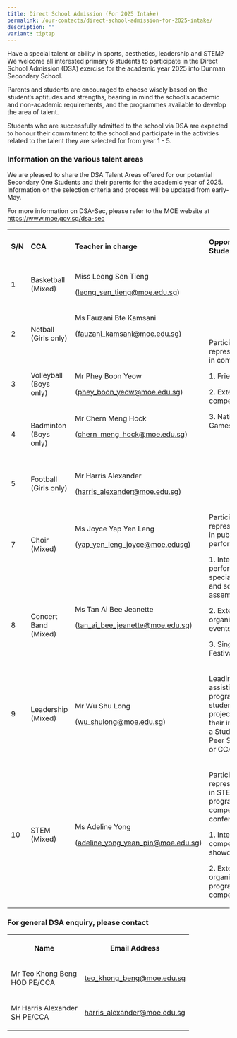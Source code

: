```yaml
---
title: Direct School Admission (For 2025 Intake)
permalink: /our-contacts/direct-school-admission-for-2025-intake/
description: ""
variant: tiptap
---
```

<p>Have a special talent or ability in sports, aesthetics, leadership and
STEM? We welcome all interested primary 6 students to participate in the
Direct School Admission (DSA) exercise for the academic year 2025 into
Dunman Secondary School.</p>
<p>Parents and students are encouraged to choose wisely based on the student’s
aptitudes and strengths, bearing in mind the school’s academic and non-academic
requirements, and the programmes available to develop the area of talent.</p>
<p>Students who are successfully admitted to the school via DSA are expected
to honour their commitment to the school and participate in the activities
related to the talent they are selected for from year 1 - 5.</p>
<h3>Information on the various talent areas</h3>
<p>We are pleased to share the DSA Talent Areas offered for our potential
Secondary One Students and their parents for the academic year of 2025.
Information on the selection criteria and process will be updated from
early-May.</p>
<p>For more information on DSA-Sec, please refer to the MOE website at
<a href="https://www.moe.gov.sg/dsa-sec" rel="noopener noreferrer nofollow" target="_blank">https://www.moe.gov.sg/dsa-sec</a>
</p>
<table>
<tbody>
<tr>
<td rowspan="1" colspan="1">
<p><strong>S/N</strong>
</p>
</td>
<td rowspan="1" colspan="1">
<p><strong>CCA</strong>
</p>
</td>
<td rowspan="1" colspan="1">
<p><strong>Teacher in charge</strong>
</p>
</td>
<td rowspan="1" colspan="1">
<p><strong>Opportunities for Students</strong>
</p>
</td>
</tr>
<tr>
<td rowspan="1" colspan="1">
<p>1</p>
</td>
<td rowspan="1" colspan="1">
<p>Basketball (Mixed)</p>
</td>
<td rowspan="1" colspan="1">
<p>Miss Leong Sen Tieng</p>
<p>(<a href="leong_sen_tieng@moe.edu.sg" rel="noopener noreferrer nofollow" target="_blank">leong_sen_tieng@moe.edu.sg</a>)</p>
</td>
<td rowspan="5" colspan="1">
<p>Participation and representing school in competitions:</p>
<p>1. Friendly matches</p>
<p>2. External competitions</p>
<p>3. National School Games</p>
</td>
</tr>
<tr>
<td rowspan="1" colspan="1">
<p>2</p>
</td>
<td rowspan="1" colspan="1">
<p>Netball (Girls only)</p>
</td>
<td rowspan="1" colspan="1">
<p>Ms Fauzani Bte Kamsani</p>
<p>(<a href="mailto:fauzani_kamsani@moe.edu.sg" rel="noopener noreferrer nofollow" target="_blank">fauzani_kamsani@moe.edu.sg</a>)</p>
<p>&nbsp;</p>
</td>
</tr>
<tr>
<td rowspan="1" colspan="1">
<p>3</p>
</td>
<td rowspan="1" colspan="1">
<p>Volleyball (Boys only)</p>
</td>
<td rowspan="1" colspan="1">
<p>Mr Phey Boon Yeow</p>
<p>(<a href="phey_boon_yeow@moe.edu.sg" rel="noopener noreferrer nofollow" target="_blank">phey_boon_yeow@moe.edu.sg</a>)</p>
</td>
</tr>
<tr>
<td rowspan="1" colspan="1">
<p>4</p>
</td>
<td rowspan="1" colspan="1">
<p>Badminton (Boys only)</p>
</td>
<td rowspan="1" colspan="1">
<p>Mr Chern Meng Hock</p>
<p>(<a href="mailto:chern_meng_hock@moe.edu.sg" rel="noopener noreferrer nofollow" target="_blank">chern_meng_hock@moe.edu.sg</a>)</p>
<p>&nbsp;</p>
</td>
</tr>
<tr>
<td rowspan="1" colspan="1">
<p>5</p>
</td>
<td rowspan="1" colspan="1">
<p>Football (Girls only)</p>
</td>
<td rowspan="1" colspan="1">
<p>Mr Harris Alexander</p>
<p>(<a href="harris_alexander@moe.edu.sg" rel="noopener noreferrer nofollow" target="_blank">harris_alexander@moe.edu.sg</a>)</p>
</td>
</tr>
<tr>
<td rowspan="1" colspan="1">
<p>7</p>
</td>
<td rowspan="1" colspan="1">
<p>Choir (Mixed)</p>
</td>
<td rowspan="1" colspan="1">
<p>Ms Joyce Yap Yen Leng</p>
<p>(<a href="mailto:yap_yen_leng_joyce@moe.edusg" rel="noopener noreferrer nofollow" target="_blank">yap_yen_leng_joyce@moe.edusg</a>)</p>
<p>&nbsp;</p>
</td>
<td rowspan="2" colspan="1">
<p>Participating and representing school in public performances.</p>
<p>1. Internal performances on special occasions and school assembly.</p>
<p>2. External organised events/competitions.</p>
<p>3. Singapore Youth Festival Presentation</p>
</td>
</tr>
<tr>
<td rowspan="1" colspan="1">
<p>8</p>
</td>
<td rowspan="1" colspan="1">
<p>Concert Band (Mixed)</p>
</td>
<td rowspan="1" colspan="1">
<p>Ms Tan Ai Bee Jeanette</p>
<p>(<a href="mailto:tan_ai_bee_jeanette@moe.edu.sg" rel="noopener noreferrer nofollow" target="_blank">tan_ai_bee_jeanette@moe.edu.sg</a>)</p>
<p>&nbsp;</p>
</td>
</tr>
<tr>
<td rowspan="1" colspan="1">
<p>9</p>
</td>
<td rowspan="1" colspan="1">
<p>Leadership (Mixed)</p>
</td>
<td rowspan="1" colspan="1">
<p>Mr Wu Shu Long</p>
<p>(<a href="mailto:wu_shulong@moe.edu.sg" rel="noopener noreferrer nofollow" target="_blank">wu_shulong@moe.edu.sg</a>)</p>
</td>
<td rowspan="1" colspan="1">
<p>Leading and/or assisting in school programmes or student-initiated projects
through their involvement as a Student Councillor, Peer Support Leader
or CCA Leader.</p>
</td>
</tr>
<tr>
<td rowspan="1" colspan="1">
<p>10</p>
</td>
<td rowspan="1" colspan="1">
<p>STEM (Mixed)</p>
</td>
<td rowspan="1" colspan="1">
<p>Ms Adeline Yong</p>
<p>(<a href="mailto:adeline_yong_yean_pin@moe.edu.sg" rel="noopener noreferrer nofollow" target="_blank">adeline_yong_yean_pin@moe.edu.sg</a>)</p>
</td>
<td rowspan="1" colspan="1">
<p>Participating and representing school in STEM programmes, competitions
and conferences.</p>
<p>1. Internal competitions and showcase.</p>
<p>2. External organised events/ programmes/ competitions.</p>
</td>
</tr>
</tbody>
</table>
<h3>For general DSA enquiry, please contact</h3>
<table>
<tbody>
<tr>
<th rowspan="1" colspan="1">
<p>Name</p>
</th>
<th rowspan="1" colspan="1">
<p>Email Address</p>
</th>
</tr>
<tr>
<td rowspan="1" colspan="1">
<p>Mr Teo Khong Beng
<br>HOD PE/CCA</p>
</td>
<td rowspan="1" colspan="1">
<p><a href="mailto:teo_khong_beng@moe.edu.sg" rel="noopener noreferrer nofollow" target="_blank">teo_khong_beng@moe.edu.sg</a>
</p>
</td>
</tr>
<tr>
<td rowspan="1" colspan="1">
<p>Mr Harris Alexander
<br>SH PE/CCA</p>
</td>
<td rowspan="1" colspan="1">
<p><a href="harris_alexander@moe.edu.sg" rel="noopener noreferrer nofollow" target="_blank">harris_alexander@moe.edu.sg</a>
</p>
</td>
</tr>
</tbody>
</table>
<p></p>